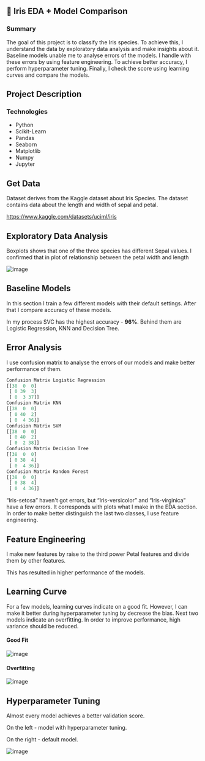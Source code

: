 ## 🌺 Iris EDA + Model Comparison
### Summary
The goal of this project is to classify the Iris species. To achieve this, I understand the data by exploratory data analysis and make insights about it. Baseline models unable me to analyse errors of the models. I handle with these errors by using feature engineering. To achieve better accuracy, I perform hyperparameter tuning. Finally, I check the score using learning curves and compare the models.
## Project Description
### Technologies
* Python
* Scikit-Learn
* Pandas
* Seaborn
* Matplotlib
* Numpy
* Jupyter
## Get Data
Dataset derives from the Kaggle dataset about Iris Species.
The dataset contains data about the length and width of sepal and petal.

https://www.kaggle.com/datasets/uciml/iris

## Exploratory Data Analysis
Boxplots shows that one of the three species has different Sepal values.
I confirmed that in plot of relationship between the petal width and length

![image](https://user-images.githubusercontent.com/61654792/176556227-6f345a6a-3916-46f4-8c77-fd8bce2cae77.png)

## Baseline Models
In this section I train a few different models with their default settings. After that I compare accuracy of these models.

In my process SVC has the highest accuracy - **96%**. Behind them are Logistic Regression, KNN and Decision Tree.

## Error Analysis
I use confusion matrix to analyse the errors of our models and make better performance of them.

```python
Confusion Matrix Logistic Regression 
[[38  0  0]
 [ 0 39  3]
 [ 0  3 37]]
Confusion Matrix KNN 
[[38  0  0]
 [ 0 40  2]
 [ 0  4 36]]
Confusion Matrix SVM 
[[38  0  0]
 [ 0 40  2]
 [ 0  2 38]]
Confusion Matrix Decision Tree 
[[38  0  0]
 [ 0 38  4]
 [ 0  4 36]]
Confusion Matrix Random Forest 
[[38  0  0]
 [ 0 38  4]
 [ 0  4 36]]
 ```
“Iris-setosa” haven't got errors, but “Iris-versicolor” and “Iris-virginica” have a few errors. It corresponds with plots what I make in the EDA section. In order to make better distinguish the last two classes, I use feature engineering.

## Feature Engineering
I make new features by raise to the third power Petal features and divide them by other features.

This has resulted in higher performance of the models.

## Learning Curve
For a few models, learning curves indicate on a good fit. However, I can make it better during hyperparameter tuning by decrease the bias.
Next two models indicate an overfitting. In order to improve performance, high variance should be reduced.
#### Good Fit

![image](https://user-images.githubusercontent.com/61654792/176555878-d3e6f4f2-6569-4926-b923-9f360d008d2d.png)


#### Overfitting
![image](https://user-images.githubusercontent.com/61654792/176555802-b5a5a3f5-6c60-406c-a010-a697b78ae39e.png)


## Hyperparameter Tuning

Almost every model achieves a better validation score.

On the left - model with hyperparameter tuning.

On the right - default model.

![image](https://user-images.githubusercontent.com/61654792/176555636-b496471f-a785-437d-bcb8-5dc288fe37e0.png)


